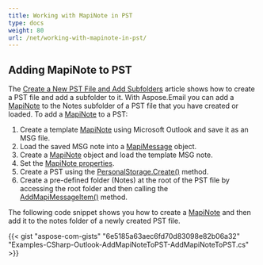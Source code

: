 ```yaml
---
title: Working with MapiNote in PST
type: docs
weight: 80
url: /net/working-with-mapinote-in-pst/
---
```



## **Adding MapiNote to PST**

The [Create a New PST File and Add Subfolders](https://docs.aspose.com/email/net/create-new-pst-add-sub-folders-and-messages/#creating-a-new-pst-file-and-add-subfolders) article shows how to create a PST file and add a subfolder to it. With Aspose.Email you can add a [MapiNote](https://reference.aspose.com/email/net/aspose.email.mapi/mapinote/) to the Notes subfolder of a PST file that you have created or loaded. To add a [MapiNote](https://reference.aspose.com/email/net/aspose.email.mapi/mapinote/) to a PST:

1. Create a template [MapiNote](https://reference.aspose.com/email/net/aspose.email.mapi/mapinote/) using Microsoft Outlook and save it as an MSG file.
2. Load the saved MSG note into a [MapiMessage](https://reference.aspose.com/email/net/aspose.email.mapi/mapimessage/) object.
3. Create a [MapiNote](https://reference.aspose.com/email/net/aspose.email.mapi/mapinote/) object and load the template MSG note.
4. Set the [MapiNote properties](https://reference.aspose.com/email/net/aspose.email.mapi/mapinote/).
5. Create a PST using the [PersonalStorage.Create()](https://reference.aspose.com/email/net/aspose.email.storage.pst/personalstorage/create/#create/) method.
6. Create a pre-defined folder (Notes) at the root of the PST file by accessing the root folder and then calling the [AddMapiMessageItem()](https://reference.aspose.com/email/net/aspose.email.storage.pst/folderinfo/addmapimessageitem/#addmapimessageitem) method.

The following code snippet shows you how to create a [MapiNote](https://reference.aspose.com/email/net/aspose.email.mapi/mapinote/) and then add it to the notes folder of a newly created PST file.

{{< gist "aspose-com-gists" "6e5185a63aec6fd70d83098e82b06a32" "Examples-CSharp-Outlook-AddMapiNoteToPST-AddMapiNoteToPST.cs" >}}
